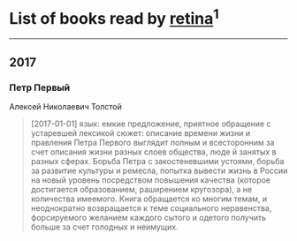 # List of books read by [retina](http://vk.com/id3900602)<sup>1</sup>
---

## 2017

### Петр Первый
Алексей Николаевич Толстой
> [2017-01-01] язык: емкие предложение, приятное обращение с устаревшей лексикой
> сюжет: описание времени жизни и правления Петра Первого выглядит полным и всесторонним за счет описания жизни разных слоев общества, люде й занятых в разных сферах. Борьба Петра с закостеневшими устоями, борьба за развитие культуры и ремесла,  попытка вывести  жизнь в России на новый уровень посредством повышения качества (которое достигается образованием, раширением кругозора), а не количества имеемого. Книга обращается ко многим темам, и неоднократно возвращается к теме социального неравенства, форсируемого желанием каждого сытого и одетого получить больше за счет голодных и неимущих.



